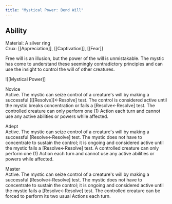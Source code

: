 ```yaml
---
title: "Mystical Power: Bend Will"
---
```

## Ability
Material: A silver ring<br>Crux: [[Appreciation]], [[Captivation]], [[Fear]]

Free will is an illusion, but the power of the will is unmistakable. The mystic has come to understand these seemingly contradictory principles and can use the insight to control the will of other creatures.

![[Mystical Power]]

Novice<br>Active. The mystic can seize control of a creature's will by making a successful \[[[Resolve]]←Resolve\] test. The control is considered active until the mystic breaks concentration or fails a \[Resolve←Resolve\] test. The controlled creature can only perform one (1) Action each turn and cannot use any active abilities or powers while affected.

Adept<br>Active. The mystic can seize control of a creature's will by making a successful \[Resolve←Resolve\] test. The mystic does not have to concentrate to sustain the control; it is ongoing and considered active until the mystic fails a \[Resolve←Resolve\] test. A controlled creature can only perform one (1) Action each turn and cannot use any active abilities or powers while affected.

Master<br>Active. The mystic can seize control of a creature's will by making a successful \[Resolve←Resolve\] test. The mystic does not have to concentrate to sustain the control; it is ongoing and considered active until the mystic fails a \[Resolve←Resolve\] test. The controlled creature can be forced to perform its two usual Actions each turn.